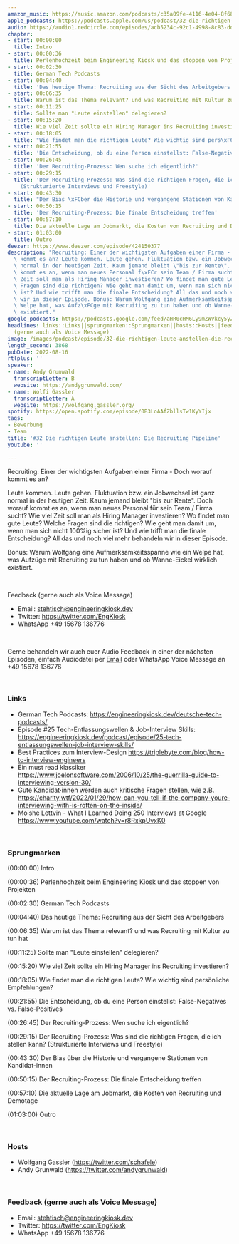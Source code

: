 ```yaml
---
amazon_music: https://music.amazon.com/podcasts/c35a09fe-4116-4e04-8f68-77d61b112e46/episodes/166a84cc-2bb3-4867-8455-afb144aebfaf/engineering-kiosk-32-die-richtigen-leute-anstellen-die-recruiting-pipeline
apple_podcasts: https://podcasts.apple.com/us/podcast/32-die-richtigen-leute-anstellen-die-recruiting-pipeline/id1603082924?i=1000576207101&uo=4
audio: https://audio1.redcircle.com/episodes/acb5234c-92c1-4998-8c83-ddb1b16fff38/stream.mp3
chapter:
- start: 00:00:00
  title: Intro
- start: 00:00:36
  title: Perlenhochzeit beim Engineering Kiosk und das stoppen von Projekten
- start: 00:02:30
  title: German Tech Podcasts
- start: 00:04:40
  title: 'Das heutige Thema: Recruiting aus der Sicht des Arbeitgebers'
- start: 00:06:35
  title: Warum ist das Thema relevant? und was Recruiting mit Kultur zu tun hat
- start: 00:11:25
  title: Sollte man "Leute einstellen" delegieren?
- start: 00:15:20
  title: Wie viel Zeit sollte ein Hiring Manager ins Recruiting investieren?
- start: 00:18:05
  title: "Wie findet man die richtigen Leute? Wie wichtig sind pers\xF6nliche Empfehlungen?"
- start: 00:21:55
  title: 'Die Entscheidung, ob du eine Person einstellst: False-Negatives vs. False-Positives'
- start: 00:26:45
  title: 'Der Recruiting-Prozess: Wen suche ich eigentlich?'
- start: 00:29:15
  title: 'Der Recruiting-Prozess: Was sind die richtigen Fragen, die ich stellen kann?
    (Strukturierte Interviews und Freestyle)'
- start: 00:43:30
  title: "Der Bias \xFCber die Historie und vergangene Stationen von Kandidat-innen"
- start: 00:50:15
  title: 'Der Recruiting-Prozess: Die finale Entscheidung treffen'
- start: 00:57:10
  title: Die aktuelle Lage am Jobmarkt, die Kosten von Recruiting und Demotage
- start: 01:03:00
  title: Outro
deezer: https://www.deezer.com/episode/424150377
description: "Recruiting: Einer der wichtigsten Aufgaben einer Firma - Doch worauf\
  \ kommt es an? Leute kommen. Leute gehen. Fluktuation bzw. ein Jobwechsel ist ganz\
  \ normal in der heutigen Zeit. Kaum jemand bleibt \"bis zur Rente\". Doch worauf\
  \ kommt es an, wenn man neues Personal f\xFCr sein Team / Firma sucht? Wie viel\
  \ Zeit soll man als Hiring Manager investieren? Wo findet man gute Leute? Welche\
  \ Fragen sind die richtigen? Wie geht man damit um, wenn man sich nicht 100%ig sicher\
  \ ist? Und wie trifft man die finale Entscheidung? All das und noch viel mehr behandeln\
  \ wir in dieser Episode. Bonus: Warum Wolfgang eine Aufmerksamkeitsspanne wie ein\
  \ Welpe hat, was Aufz\xFCge mit Recruiting zu tun haben und ob Wanne-Eickel wirklich\
  \ existiert."
google_podcasts: https://podcasts.google.com/feed/aHR0cHM6Ly9mZWVkcy5yZWRjaXJjbGUuY29tLzBlY2ZkZmQ3LWZkYTEtNGMzZC05NTE1LTQ3NjcyN2Y5ZGY1ZQ/episode/MWVmMzEwMWMtMWYzNi00NmQ1LTg1OTQtZWYyZTM5ODFmNWEz?sa=X&ved=2ahUKEwiyvMa20sr5AhWmkGoFHRKaARkQkfYCegQIARAF
headlines: links::Links||sprungmarken::Sprungmarken||hosts::Hosts||feedback-gerne-auch-als-voice-message::Feedback
  (gerne auch als Voice Message)
image: /images/podcast/episode/32-die-richtigen-leute-anstellen-die-recruiting-pipeline.jpg
length_second: 3868
pubDate: 2022-08-16
rtlplus: ''
speaker:
- name: Andy Grunwald
  transcriptLetter: B
  website: https://andygrunwald.com/
- name: Wolfi Gassler
  transcriptLetter: A
  website: https://wolfgang.gassler.org/
spotify: https://open.spotify.com/episode/0B3LoAAfZbllsTw1KyYIjx
tags:
- Bewerbung
- Team
title: '#32 Die richtigen Leute anstellen: Die Recruiting Pipeline'
youtube: ''

---
```

<p>Recruiting: Einer der wichtigsten Aufgaben einer Firma - Doch worauf kommt es an?</p><p>Leute kommen. Leute gehen. Fluktuation bzw. ein Jobwechsel ist ganz normal in der heutigen Zeit. Kaum jemand bleibt &#34;bis zur Rente&#34;. Doch worauf kommt es an, wenn man neues Personal für sein Team / Firma sucht? Wie viel Zeit soll man als Hiring Manager investieren? Wo findet man gute Leute? Welche Fragen sind die richtigen? Wie geht man damit um, wenn man sich nicht 100%ig sicher ist? Und wie trifft man die finale Entscheidung? All das und noch viel mehr behandeln wir in dieser Episode.</p><p>Bonus: Warum Wolfgang eine Aufmerksamkeitsspanne wie ein Welpe hat, was Aufzüge mit Recruiting zu tun haben und ob Wanne-Eickel wirklich existiert.</p><p><br></p><p>Feedback (gerne auch als Voice Message)</p><ul><li>Email: <a href="mailto:stehtisch@engineeringkiosk.dev" rel="nofollow">stehtisch@engineeringkiosk.dev</a></li><li>Twitter: <a href="https://twitter.com/EngKiosk" rel="nofollow">https://twitter.com/EngKiosk</a></li><li>WhatsApp +49 15678 136776</li></ul><p><br></p><p>Gerne behandeln wir auch euer Audio Feedback in einer der nächsten Episoden, einfach Audiodatei per <a href="https://engineeringkiosk.dev/kontakt/">Email</a> oder WhatsApp Voice Message an +49 15678 136776</p><p><br></p><h3 id="links">Links</h3><ul><li>​​German Tech Podcasts: <a href="https://engineeringkiosk.dev/deutsche-tech-podcasts/">https://engineeringkiosk.dev/deutsche-tech-podcasts/</a></li><li>Episode #25 Tech-Entlassungswellen &amp; Job-Interview Skills: <a href="https://engineeringkiosk.dev/podcast/episode/25-tech-entlassungswellen-job-interview-skills/">https://engineeringkiosk.dev/podcast/episode/25-tech-entlassungswellen-job-interview-skills/</a></li><li>Best Practices zum Interview-Design <a href="https://triplebyte.com/blog/how-to-interview-engineers" rel="nofollow">https://triplebyte.com/blog/how-to-interview-engineers</a> </li><li>Ein must read klassiker <a href="https://www.joelonsoftware.com/2006/10/25/the-guerrilla-guide-to-interviewing-version-30/" rel="nofollow">https://www.joelonsoftware.com/2006/10/25/the-guerrilla-guide-to-interviewing-version-30/</a> </li><li>Gute Kandidat⋅innen werden auch kritische Fragen stellen, wie z.B. <a href="https://charity.wtf/2022/01/29/how-can-you-tell-if-the-company-youre-interviewing-with-is-rotten-on-the-inside/" rel="nofollow">https://charity.wtf/2022/01/29/how-can-you-tell-if-the-company-youre-interviewing-with-is-rotten-on-the-inside/</a> </li><li>Moishe Lettvin - What I Learned Doing 250 Interviews at Google <a href="https://www.youtube.com/watch?v=r8RxkpUvxK0" rel="nofollow">https://www.youtube.com/watch?v=r8RxkpUvxK0</a> </li></ul><p><br></p><h3 id="sprungmarken">Sprungmarken</h3><p><span>(00:00:00) Intro</span></p><p><span>(00:00:36) Perlenhochzeit beim Engineering Kiosk und das stoppen von Projekten</span></p><p><span>(00:02:30) German Tech Podcasts</span></p><p><span>(00:04:40) Das heutige Thema: Recruiting aus der Sicht des Arbeitgebers</span></p><p><span>(00:06:35) Warum ist das Thema relevant? und was Recruiting mit Kultur zu tun hat</span></p><p><span>(00:11:25) Sollte man &#34;Leute einstellen&#34; delegieren?</span></p><p><span>(00:15:20) Wie viel Zeit sollte ein Hiring Manager ins Recruiting investieren?</span></p><p><span>(00:18:05) Wie findet man die richtigen Leute? Wie wichtig sind persönliche Empfehlungen?</span></p><p><span>(00:21:55) Die Entscheidung, ob du eine Person einstellst: False-Negatives vs. False-Positives</span></p><p><span>(00:26:45) Der Recruiting-Prozess: Wen suche ich eigentlich?</span></p><p><span>(00:29:15) Der Recruiting-Prozess: Was sind die richtigen Fragen, die ich stellen kann? (Strukturierte Interviews und Freestyle)</span></p><p><span>(00:43:30) Der Bias über die Historie und vergangene Stationen von Kandidat-innen</span></p><p><span>(00:50:15) Der Recruiting-Prozess: Die finale Entscheidung treffen</span></p><p><span>(00:57:10) Die aktuelle Lage am Jobmarkt, die Kosten von Recruiting und Demotage</span></p><p><span>(01:03:00) Outro</span></p><p><br></p><h3 id="hosts">Hosts</h3><ul><li>Wolfgang Gassler (<a href="https://twitter.com/schafele" rel="nofollow">https://twitter.com/schafele</a>)</li><li>Andy Grunwald (<a href="https://twitter.com/andygrunwald" rel="nofollow">https://twitter.com/andygrunwald</a>)</li></ul><p><br></p><h3 id="feedback-gerne-auch-als-voice-message">Feedback (gerne auch als Voice Message)</h3><ul><li>Email: <a href="mailto:stehtisch@engineeringkiosk.dev" rel="nofollow">stehtisch@engineeringkiosk.dev</a></li><li>Twitter: <a href="https://twitter.com/EngKiosk" rel="nofollow">https://twitter.com/EngKiosk</a></li><li>WhatsApp +49 15678 136776</li></ul>
